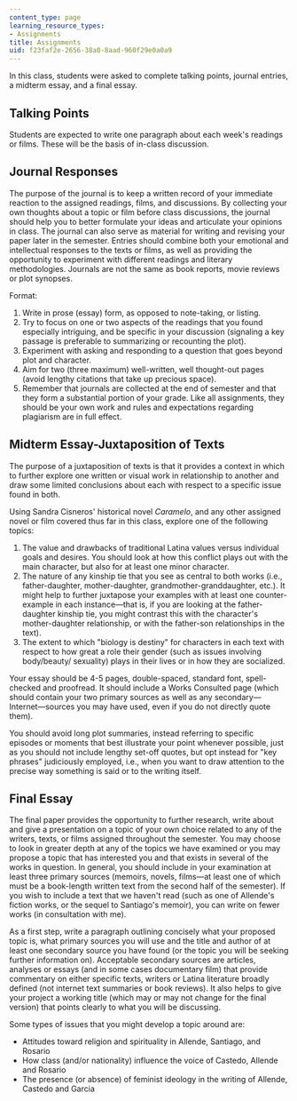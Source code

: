 ```yaml
---
content_type: page
learning_resource_types:
- Assignments
title: Assignments
uid: f23faf2e-2656-38a0-8aad-960f29e0a0a9
---
```


In this class, students were asked to complete talking points, journal entries, a midterm essay, and a final essay.

Talking Points
--------------

Students are expected to write one paragraph about each week's readings or films. These will be the basis of in-class discussion.

Journal Responses
-----------------

The purpose of the journal is to keep a written record of your immediate reaction to the assigned readings, films, and discussions. By collecting your own thoughts about a topic or film before class discussions, the journal should help you to better formulate your ideas and articulate your opinions in class. The journal can also serve as material for writing and revising your paper later in the semester. Entries should combine both your emotional and intellectual responses to the texts or films, as well as providing the opportunity to experiment with different readings and literary methodologies. Journals are not the same as book reports, movie reviews or plot synopses.

Format:

1.  Write in prose (essay) form, as opposed to note-taking, or listing.
2.  Try to focus on one or two aspects of the readings that you found especially intriguing, and be specific in your discussion (signaling a key passage is preferable to summarizing or recounting the plot).
3.  Experiment with asking and responding to a question that goes beyond plot and character.
4.  Aim for two (three maximum) well-written, well thought-out pages (avoid lengthy citations that take up precious space).
5.  Remember that journals are collected at the end of semester and that they form a substantial portion of your grade. Like all assignments, they should be your own work and rules and expectations regarding plagiarism are in full effect.

Midterm Essay-Juxtaposition of Texts
------------------------------------

The purpose of a juxtaposition of texts is that it provides a context in which to further explore one written or visual work in relationship to another and draw some limited conclusions about each with respect to a specific issue found in both.

Using Sandra Cisneros' historical novel _Caramelo_, and any other assigned novel or film covered thus far in this class, explore one of the following topics:

1.  The value and drawbacks of traditional Latina values versus individual goals and desires. You should look at how this conflict plays out with the main character, but also for at least one minor character.
2.  The nature of any kinship tie that you see as central to both works (i.e., father-daughter, mother-daughter, grandmother-granddaughter, etc.). It might help to further juxtapose your examples with at least one counter-example in each instance—that is, if you are looking at the father-daughter kinship tie, you might contrast this with the character's mother-daughter relationship, or with the father-son relationships in the text).
3.  The extent to which "biology is destiny" for characters in each text with respect to how great a role their gender (such as issues involving body/beauty/ sexuality) plays in their lives or in how they are socialized.

Your essay should be 4-5 pages, double-spaced, standard font, spell-checked and proofread. It should include a Works Consulted page (which should contain your two primary sources as well as any secondary—Internet—sources you may have used, even if you do not directly quote them).

You should avoid long plot summaries, instead referring to specific episodes or moments that best illustrate your point whenever possible, just as you should not include lengthy set-off quotes, but opt instead for "key phrases" judiciously employed, i.e., when you want to draw attention to the precise way something is said or to the writing itself.

Final Essay
-----------

The final paper provides the opportunity to further research, write about and give a presentation on a topic of your own choice related to any of the writers, texts, or films assigned throughout the semester. You may choose to look in greater depth at any of the topics we have examined or you may propose a topic that has interested you and that exists in several of the works in question. In general, you should include in your examination at least three primary sources (memoirs, novels, films—at least one of which must be a book-length written text from the second half of the semester). If you wish to include a text that we haven't read (such as one of Allende's fiction works, or the sequel to Santiago's memoir), you can write on fewer works (in consultation with me).

As a first step, write a paragraph outlining concisely what your proposed topic is, what primary sources you will use and the title and author of at least one secondary source you have found (or the topic you will be seeking further information on). Acceptable secondary sources are articles, analyses or essays (and in some cases documentary film) that provide commentary on either specific texts, writers or Latina literature broadly defined (not internet text summaries or book reviews). It also helps to give your project a working title (which may or may not change for the final version) that points clearly to what you will be discussing.

Some types of issues that you might develop a topic around are:

*   Attitudes toward religion and spirituality in Allende, Santiago, and Rosario
*   How class (and/or nationality) influence the voice of Castedo, Allende and Rosario
*   The presence (or absence) of feminist ideology in the writing of Allende, Castedo and Garcia